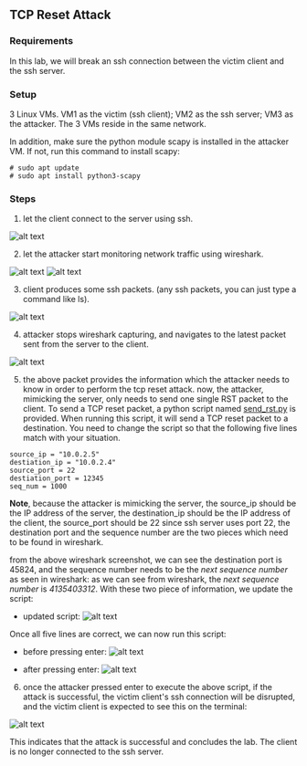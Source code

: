 ## TCP Reset Attack

### Requirements 

In this lab, we will break an ssh connection between the victim client and the ssh server.

### Setup

3 Linux VMs. VM1 as the victim (ssh client); VM2 as the ssh server; VM3 as the attacker. The 3 VMs reside in the same network.

In addition, make sure the python module scapy is installed in the attacker VM. If not, run this command to install scapy:

```console
# sudo apt update
# sudo apt install python3-scapy
```

### Steps

1. let the client connect to the server using ssh.

![alt text](lab-tcp-reset-ssh.png "Lab tcp reset ssh")

2. let the attacker start monitoring network traffic using wireshark.

![alt text](lab-tcp-reset-start-wireshark.png "Lab tcp reset start wireshark")
![alt text](lab-tcp-reset-capture.png "Lab tcp reset capture")

3. client produces some ssh packets. (any ssh packets, you can just type a command like ls).

![alt text](lab-tcp-reset-ls.png "Lab tcp reset ls command")

4. attacker stops wireshark capturing, and navigates to the latest packet sent from the server to the client.

![alt text](lab-tcp-reset-latest-tcp.png "Lab tcp reset latest tcp")

5. the above packet provides the information which the attacker needs to know in order to perform the tcp reset attack. now, the attacker, mimicking the server, only needs to send one single RST packet to the client. To send a TCP reset packet, a python script named [send_rst.py](send_rst.py) is provided. When running this script, it will send a TCP reset packet to a destination. You need to change the script so that the following five lines match with your situation.

```console
source_ip = "10.0.2.5"
destiation_ip = "10.0.2.4"
source_port = 22
destiation_port = 12345
seq_num = 1000
```

**Note**, because the attacker is mimicking the server, the source_ip should be the IP address of the server, the destination_ip should be the IP address of the client, the source_port should be 22 since ssh server uses port 22, the destination port and the sequence number are the two pieces which need to be found in wireshark.

from the above wireshark screenshot, we can see the destination port is 45824, and the sequence number needs to be the *next sequence number* as seen in wireshark: as we can see from wireshark, the *next sequence number* is *4135403312*. With these two piece of information, we update the script:

- updated script:
![alt text](lab-tcp-reset-attack-fill-in-information.png "Lab tcp reset attack fill in the information")

Once all five lines are correct, we can now run this script:

- before pressing enter:
![alt text](lab-tcp-reset-attack-before-enter.png "Lab tcp reset attack before enter command")

- after pressing enter:
![alt text](lab-tcp-reset-attack-after-enter.png "Lab tcp reset attack after enter command")

6. once the attacker pressed enter to execute the above script, if the attack is successful, the victim client's ssh connection will be disrupted, and the victim client is expected to see this on the terminal:

![alt text](lab-tcp-reset-broken-pipe.png "Lab tcp reset attack successful")

This indicates that the attack is successful and concludes the lab. The client is no longer connected to the ssh server.
